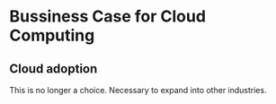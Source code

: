 # Bussiness Case for Cloud Computing

## Cloud adoption

This is no longer a choice.
Necessary to expand into other industries.
